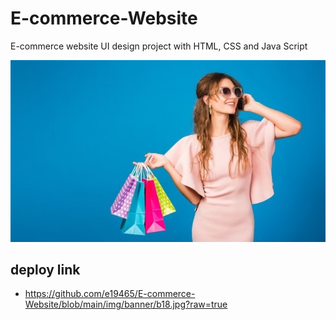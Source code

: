 # E-commerce-Website
E-commerce website UI design project with HTML, CSS and Java Script

![](https://github.com/e19465/E-commerce-Website/blob/main/img/banner/b18.jpg?raw=true)

## deploy link
-  https://github.com/e19465/E-commerce-Website/blob/main/img/banner/b18.jpg?raw=true
